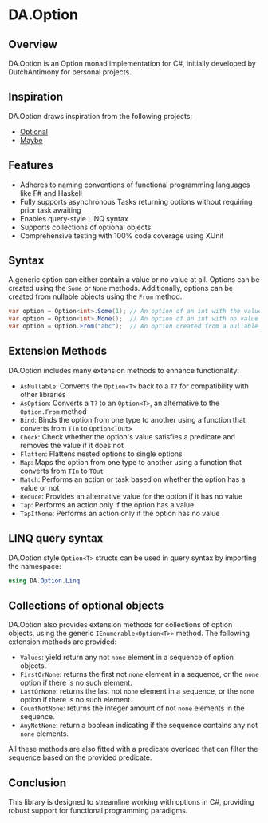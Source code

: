 # DA.Option

## Overview

DA.Option is an Option monad implementation for C#, initially developed by DutchAntimony for personal projects.

## Inspiration

DA.Option draws inspiration from the following projects:
- [Optional](https://github.com/nlkl/Optional)
- [Maybe](https://github.com/dotnetfunctional/Maybe)

## Features

- Adheres to naming conventions of functional programming languages like F# and Haskell
- Fully supports asynchronous Tasks returning options without requiring prior task awaiting
- Enables query-style LINQ syntax
- Supports collections of optional objects
- Comprehensive testing with 100% code coverage using XUnit

## Syntax

A generic option can either contain a value or no value at all. Options can be created using the `Some` or `None` methods. Additionally, options can be created from nullable objects using the `From` method.

```csharp
var option = Option<int>.Some(1); // An option of an int with the value 1
var option = Option<int>.None();  // An option of an int with no value
var option = Option.From("abc");  // An option created from a nullable object
 ```

## Extension Methods

DA.Option includes many extension methods to enhance functionality:

- `AsNullable`: Converts the `Option<T>` back to a `T?` for compatibility with other libraries
- `AsOption`: Converts a `T?` to an `Option<T>`, an alternative to the `Option.From` method
- `Bind`: Binds the option from one type to another using a function that converts from `TIn` to `Option<TOut>`
- `Check`: Check whether the option's value satisfies a predicate and removes the value if it does not
- `Flatten`: Flattens nested options to single options
- `Map`: Maps the option from one type to another using a function that converts from `TIn` to `TOut`
- `Match`: Performs an action or task based on whether the option has a value or not
- `Reduce`: Provides an alternative value for the option if it has no value
- `Tap`: Performs an action only if the option has a value
- `TapIfNone`: Performs an action only if the option has no value

## LINQ query syntax

DA.Option style `Option<T>` structs can be used in query syntax by importing the namespace:

```csharp
using DA.Option.Linq
```

## Collections of optional objects

DA.Option also provides extension methods for collections of option objects, using the generic `IEnumerable<Option<T>>` method.
The following extension methods are provided:

- `Values`: yield return any not `none` element in a sequence of option objects.
- `FirstOrNone`: returns the first not `none` element in a sequence, or the `none` option if there is no such element.
- `LastOrNone`: returns the last not `none` element in a sequence, or the `none` option if there is no such element.
- `CountNotNone`: returns the integer amount of not `none` elements in the sequence.
- `AnyNotNone`: return a boolean indicating if the sequence contains any not `none` elements.

All these methods are also fitted with a predicate overload that can filter the sequence based on the provided predicate.

## Conclusion

This library is designed to streamline working with options in C#, providing robust support for functional programming paradigms.